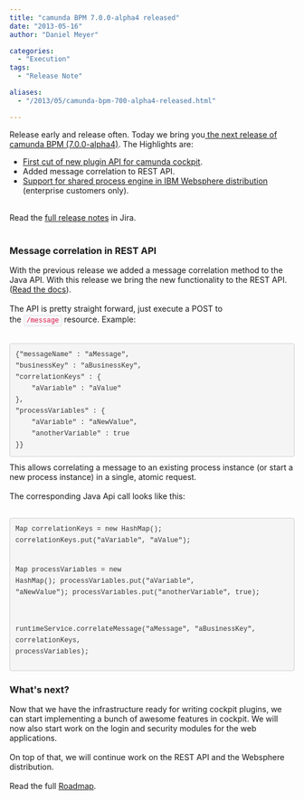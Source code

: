 ```yaml
---
title: "camunda BPM 7.0.0-alpha4 released"
date: "2013-05-16"
author: "Daniel Meyer"

categories:
  - "Execution"
tags: 
  - "Release Note"

aliases:
  - "/2013/05/camunda-bpm-700-alpha4-released.html"

---
```


<div>
Release early and release often. Today we bring you<a href="http://www.camunda.org/download/"> the next release of camunda BPM (7.0.0-alpha4)</a>. The Highlights are:<br />
<ul>
<li><a href="http://camundabpm.blogspot.de/2013/05/extending-camunda-cockpit-through.html">First cut of new plugin API for camunda cockpit</a>.</li>
<li>Added message correlation to REST API.</li>
<li><a href="http://docs.camunda.org/guides/installation-guide/">Support for shared process engine in IBM Websphere distribution</a> (enterprise customers only).</li>
</ul>
<div>
<br />
Read the <a href="https://jira.camunda.com/secure/ReleaseNote.jspa?projectId=10230&amp;version=12890">full release notes</a> in Jira.<br />
<br /></div>
<h3>
Message correlation in REST API</h3>
<div>
With the previous release we added a message correlation method to the Java API. With this release we bring the new functionality&nbsp;to the REST API. (<a href="http://docs.camunda.org/api-references/rest/#!/message/post-message">Read the docs</a>).</div>
<div>
<br /></div>
<div>
The API is pretty straight forward, just execute a POST to the<span style="background-color: white; color: #333333; font-family: 'Helvetica Neue', Helvetica, Arial, sans-serif; font-size: 14px; line-height: 20px;">&nbsp;</span><code style="background-color: #f7f7f9; border-bottom-left-radius: 3px; border-bottom-right-radius: 3px; border-top-left-radius: 3px; border-top-right-radius: 3px; border: 1px solid rgb(225, 225, 232); color: #dd1144; font-family: Monaco, Menlo, Consolas, 'Courier New', monospace; font-size: 12px; line-height: 20px; padding: 2px 4px; white-space: nowrap;">/message</code>&nbsp;resource. Example:&nbsp;</div>
<div>
<br /></div>
<div>
<pre class="ng-scope" style="background-color: whitesmoke; border-bottom-left-radius: 4px; border-bottom-right-radius: 4px; border-top-left-radius: 4px; border-top-right-radius: 4px; border: 1px solid rgba(0, 0, 0, 0.14902); color: #333333; font-family: Monaco, Menlo, Consolas, 'Courier New', monospace; font-size: 13px; line-height: 20px; margin-bottom: 10px; padding: 9.5px; white-space: pre-wrap; word-break: break-all; word-wrap: break-word;"><code style="background-color: transparent; border-bottom-left-radius: 3px; border-bottom-right-radius: 3px; border-top-left-radius: 3px; border-top-right-radius: 3px; border: 0px; color: inherit; font-family: Monaco, Menlo, Consolas, 'Courier New', monospace; font-size: 12px; padding: 0px;">{"messageName" : "aMessage",
"businessKey" : "aBusinessKey",
"correlationKeys" : {
    "aVariable" : "aValue"
},
"processVariables" : {
    "aVariable" : "aNewValue",
    "anotherVariable" : true
}}</code></pre>
This allows correlating a message to an existing process instance (or start a new process instance) in a single, atomic request.</div>
<div>
<br /></div>
<div>
The corresponding Java Api call looks like this:</div>
<div>
<br /></div>
<div>
<pre class="ng-scope" style="background-color: whitesmoke; border-bottom-left-radius: 4px; border-bottom-right-radius: 4px; border-top-left-radius: 4px; border-top-right-radius: 4px; border: 1px solid rgba(0, 0, 0, 0.14902); color: #333333; font-family: Monaco, Menlo, Consolas, 'Courier New', monospace; font-size: 13px; line-height: 20px; margin-bottom: 10px; padding: 9.5px; white-space: pre-wrap; word-break: break-all; word-wrap: break-word;"><code style="background-color: transparent; border-bottom-left-radius: 3px; border-bottom-right-radius: 3px; border-top-left-radius: 3px; border-top-right-radius: 3px; border: 0px; color: inherit; font-family: Monaco, Menlo, Consolas, 'Courier New', monospace; font-size: 12px; padding: 0px;">Map<string object=""> correlationKeys = new HashMap<string object="">();
correlationKeys.put("aVariable", "aValue");
    
Map<string object=""> processVariables = new HashMap<string object="">();
processVariables.put("aVariable", "aNewValue");
processVariables.put("anotherVariable", true);


runtimeService.correlateMessage("aMessage", "aBusinessKey", correlationKeys, processVariables);</string></string></string></string></code></pre>
</div>
<h3>
What's next?</h3>
<div>
Now that we have the infrastructure ready for writing cockpit plugins, we can start implementing a bunch of awesome features in cockpit. We will now also start work on the login and security modules for the&nbsp;web applications.</div>
<div>
<br /></div>
<div>
On top of that, we will continue work on the REST API and the Websphere distribution.</div>
<div>
<br /></div>
<div>
Read the full <a href="http://camunda.org/roadmap/">Roadmap</a>.</div>
</div>